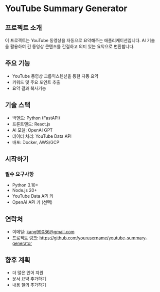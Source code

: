 # YouTube Summary Generator

## 프로젝트 소개
이 프로젝트는 YouTube 동영상을 자동으로 요약해주는 애플리케이션입니다. AI 기술을 활용하여 긴 동영상 콘텐츠를 간결하고 의미 있는 요약으로 변환합니다.

## 주요 기능
- YouTube 동영상 크롬익스텐션을 통한 자동 요약
- 키워드 및 주요 포인트 추출
- 요약 결과 복사기능

## 기술 스택
- 백엔드: Python (FastAPI)
- 프론트엔드: React.js
- AI 모델: OpenAI GPT
- 데이터 처리: YouTube Data API
- 배포: Docker, AWS/GCP

## 시작하기

### 필수 요구사항
- Python 3.10+
- Node.js 20+
- YouTube Data API 키
- OpenAI API 키 (선택)

## 연락처
- 이메일: kang99086@gmail.com
- 프로젝트 링크: https://github.com/yourusername/youtube-summary-generator

## 향후 계획
- 더 많은 언어 지원
- 문서 요약 추가하기
- 내용 질의 추가하기
